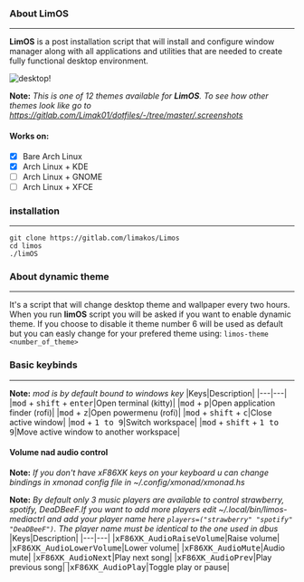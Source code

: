 ### About LimOS
---
**LimOS** is a post installation script that will install and configure window manager along with all applications and utilities that are needed to create fully functional desktop environment.

![desktop!](https://gitlab.com/Limak01/dotfiles/-/raw/master/.screenshots/theme6.png)

**Note:** _This is one of 12 themes available for **LimOS**. To see how other themes look like go to https://gitlab.com/Limak01/dotfiles/-/tree/master/.screenshots_

#### Works on:
- [x] Bare Arch Linux
- [x] Arch Linux + KDE
- [ ] Arch Linux + GNOME
- [ ] Arch Linux + XFCE

### installation
---
```
git clone https://gitlab.com/limakos/Limos
cd limos
./limOS

```

### About dynamic theme
---
It's a script that will change desktop theme and wallpaper every two hours. When you run **limOS** script you will be asked if you want to enable dynamic theme. If you choose to disable it theme number 6 will be used as default but you can easly change for your prefered theme using:
`limos-theme <number_of_theme>`

### Basic keybinds
---
**Note:** _mod is by default bound to windows key_
|Keys|Description|
|---|---|
|<kbd>mod</kbd> + <kbd>shift</kbd> + <kbd>enter</kbd>|Open terminal (kitty)|
|<kbd>mod</kbd> + <kbd>p</kbd>|Open application finder (rofi)|
|<kbd>mod</kbd> + <kbd>z</kbd>|Open powermenu (rofi)|
|<kbd>mod</kbd> + <kbd>shift</kbd> + <kbd>c</kbd>|Close active window|
|<kbd>mod</kbd> + <kbd>1 to 9</kbd>|Switch workspace|
|<kbd>mod</kbd> + <kbd>shift</kbd> + <kbd>1 to 9</kbd>|Move active window to another workspace|

#### Volume nad audio control
**Note:** _If you don't have xF86XK keys on your keyboard u can change bindings in xmonad config file in ~/.config/xmonad/xmonad.hs_

**Note:** _By default only 3 music players are available to control strawberry, spotify, DeaDBeeF.If you want to add more players edit ~/.local/bin/limos-mediactrl and add your player name here `players=("strawberry" "spotify" "DeaDBeeF")`. The player name must be identical to the one used in dbus_
|Keys|Description|
|---|---|
|<kbd>xF86XK_AudioRaiseVolume</kbd>|Raise volume|
|<kbd>xF86XK_AudioLowerVolume</kbd>|Lower volume|
|<kbd>xF86XK_AudioMute</kbd>|Audio mute|
|<kbd>xF86XK_AudioNext</kbd>|Play next song|
|<kbd>xF86XK_AudioPrev</kbd>|Play previous song|
|<kbd>xF86XK_AudioPlay</kbd>|Toggle play or pause|

